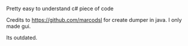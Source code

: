 Pretty easy to understand c# piece of code

Credits to https://github.com/marcodsl for create dumper in java.
I only made gui.

Its outdated.
